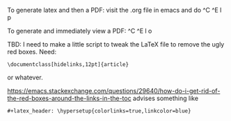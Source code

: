 
To generate latex and then a PDF: visit the .org file in emacs and do 
^C ^E l p

To generate and immediately view a PDF: ^C ^E l o

TBD: I need to make a little script to tweak the LaTeX file to remove 
the ugly red boxes.  Need:

    \documentclass[hidelinks,12pt]{article}

or whatever.

https://emacs.stackexchange.com/questions/29640/how-do-i-get-rid-of-the-red-boxes-around-the-links-in-the-toc 
advises something like

    #+latex_header: \hypersetup{colorlinks=true,linkcolor=blue}
